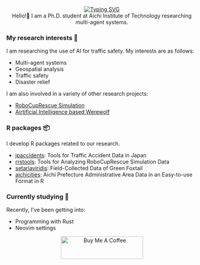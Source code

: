 <p align="center">
  <a href="https://nononoexe.github.io/blog/"><img src="https://readme-typing-svg.herokuapp.com?font=Limelight&size=40&duration=3000&pause=3000&color=FFDD00&center=true&vCenter=true&random=false&width=435&lines=NONONOexe" alt="Typing SVG" /></a><br />
  Hello!👋 I am a Ph.D. student at Aichi Institute of Technology researching multi-agent systems.
</p>

### My research interests :telescope:

I am researching the use of AI for traffic safety.
My interests are as follows:

- Multi-agent systems
- Geospatial analysis
- Traffic safety
- Disaster relief

I am also involved in a variety of other research projects:

- [RoboCupRescue Simulation](https://rescuesim.robocup.org/)
- [Airtificial Intelligence based Werewolf](https://aiwolf.org/server)

### R packages :package:

I develop R packages related to our research.

- [jpaccidents](https://github.com/NONONOexe/jpaccidents): Tools for Traffic Accident Data in Japan
- [rrstools](https://github.com/NONONOexe/rrstools): Tools for Analyzing RoboCupRescue Simulation Data
- [setariaviridis](https://github.com/NONONOexe/setariaviridis): Field-Collected Data of Green Foxtail
- [aichicities](https://github.com/NONONOexe/aichicities): Aichi Prefecture Administrative Area Data in an Easy-to-use Format in R

### Currently studying :pencil:

Recently, I've been getting into:

- Programming with Rust
- Neovim settings

<p align="center">
  <a href="https://www.buymeacoffee.com/gkei0429g" target="_blank"><img src="https://cdn.buymeacoffee.com/buttons/v2/default-yellow.png" alt="Buy Me A Coffee" style="height: 60px !important;width: 217px !important;" ></a>
</p>
